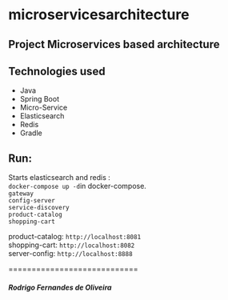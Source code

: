 # microservicesarchitecture

## Project Microservices based architecture

## Technologies used
- Java
- Spring Boot
- Micro-Service
- Elasticsearch
- Redis
- Gradle

## Run: 
Starts elasticsearch and redis :<br>
`docker-compose up -d`in docker-compose.<br>
`gateway`<br>
`config-server`<br>
`service-discovery`<br>
`product-catalog`<br>
`shopping-cart`<br>


product-catalog: `http://localhost:8081`<br>
shopping-cart: `http://localhost:8082`<br>
server-config: `http://localhost:8888`<br>


============================
##### Rodrigo Fernandes de Oliveira
